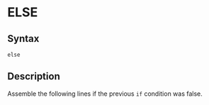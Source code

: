 # ELSE

## Syntax
```assembly
else
```

## Description
Assemble the following lines if the previous `if` condition was false.
